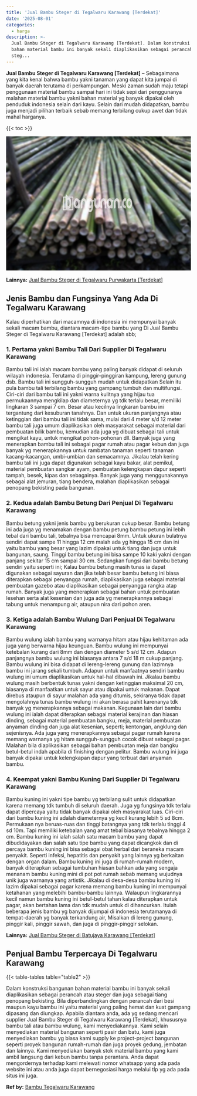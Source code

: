 ```yaml
---
title: 'Jual Bambu Steger di Tegalwaru Karawang [Terdekat]'
date: '2025-08-01'
categories:
  - harga
description: >-
  Jual Bambu Steger di Tegalwaru Karawang [Terdekat]. Dalam konstruksi bangunan
  bahan material bambu ini banyak sekali diaplikasikan sebagai perancah atau
  steg...
---
```


**Jual Bambu Steger di Tegalwaru Karawang \[Terdekat\]** – Sebagaimana yang kita kenal bahwa bambu yakni tanaman yang dapat kita jumpai di banyak daerah terutama di perkampungan. Meski zaman sudah maju tetapi penggunaan material bambu sampai hari ini tidak sepi dari penggunanya malahan material bambu yakni bahan material yg banyak dipakai oleh penduduk indonesia selain dari kayu. Selain dari mudah didapatkan, bambu juga menjadi pilihan terbaik sebab memang terbilang cukup awet dan tidak mahal harganya.

{{< toc >}}

![Jual Bambu Steger di Tegalwaru Karawang [Terdekat]](/images/jual-bambu-tali-24.png)

**Lainnya:** [Jual Bambu Steger di Tegalwaru Purwakarta \[Terdekat\]](https://bambu.bangunan.co/jual-bambu-steger-di-tegalwaru-purwakarta-terdekat/)

## Jenis Bambu dan Fungsinya Yang Ada Di Tegalwaru Karawang

Kalau diperhatikan dari macamnya di indonesia ini mempunyai banyak sekali macam bambu, diantara macam-tipe bambu yang Di Jual Bambu Steger di Tegalwaru Karawang \[Terdekat\] adalah sbb;

### 1\. Pertama yakni Bambu Tali Dari Supplier Di Tegalwaru Karawang

Bambu tali ini ialah macam bambu yang paling banyak didapat di seluruh wilayah indonesia. Terutama di pinggir-pinggiran kampung, lereng gunung dsb. Bambu tali ini sungguh-sungguh mudah untuk didapatkan Selain itu pula bambu tali terbilang bambu yang gampang tumbuh dan multifungsi. Ciri-ciri dari bambu tali ini yakni warna kulitnya yang hijau tua permukaannya mengkilap dan diameternya yg tdk terlalu besar, memiliki lingkaran 3 sampai 7 cm. Besar atau kecilnya lingkaran bambu ini tergantung dari kesuburan tanahnya. Dan untuk ukuran panjangnya atau ketinggian dari bambu tali ini tidak sama, mulai dari 4 meter s/d 12 meter bambu tali juga umum diaplikasikan oleh masyarakat sebagai material dari pembuatan bilik bambu, kemudian ada juga yg dibuat sebagai tali untuk mengikat kayu, untuk mengikat pohon-pohonan dll. Banyak juga yang menerapkan bambu tali ini sebagai pagar rumah atau pagar kebun dan juga banyak yg menerapkannya untuk rambatan tanaman seperti tanaman kacang-kacangan, umbi-umbian dan semacamnya. Jikalau telah kering bambu tali ini juga dapat digunakan sebagai kayu bakar, alat pemikul, material pembuatan sangkar ayam, pembuatan kelengkapan dapur seperti tampah, besek, kipas dan sebagainya. Banyak juga yang menggunakannya sebagai alat jemuran, tiang bendera, malahan diaplikasikan sebagai penopang bekisting pada bangunan.

### 2\. Kedua adalah Bambu Betung Dari Penjual Di Tegalwaru Karawang

Bambu betung yakni jenis bambu yg berukuran cukup besar. Bambu betung ini ada juga yg menamakan dengan bambu petung bambu petung ini lebih tebal dari bambu tali, tebalnya bisa mencapai 8mm. Untuk ukuran bulatnya sendiri dapat sampe 11 hingga 12 cm malah ada yg hingga 15 cm dan ini yaitu bambu yang besar yang lazim dipakai untuk tiang dan juga untuk bangunan, saung. Tinggi bambu betung ini bisa sampe 10 kaki yakni dengan panjang sekitar 15 cm sampai 30 cm. Sedangkan fungsi dari bambu betung sendiri yaitu seperti ini; Kalau bambu betung masih tunas ia dapat digunakan sebagai sayuran dan jika telah besar bambu betung ini biasa diterapkan sebagai penyangga rumah, diaplikasikan juga sebagai material pembuatan gazebo atau diaplikasikan sebagai penyangga rangka atap rumah. Banyak juga yang menerapkan sebagai bahan untuk pembuatan lesehan serta alat kesenian dan juga ada yg menerapkannya sebagai tabung untuk menampung air, ataupun nira dari pohon aren.

### 3\. Ketiga adalah Bambu Wulung Dari Penjual Di Tegalwaru Karawang

Bambu wulung ialah bambu yang warnanya hitam atau hijau kehitaman ada juga yang berwarna hijau keunguan. Bambu wulung ini mempunyai ketebalan kurang dari 8mm dan dengan diameter 5 s/d 12 cm. Adapun panjangnya bambu wulung ini biasanya antara 7 s/d 18 m cukup panjang. Bambu wulung ini bisa didapat di lereng-lereng gunung dan lazimnya bambu ini jarang sekali tumbuh. Adapun untuk manfaatnya sendiri bambu wulung ini umum diaplikasikan untuk hal-hal dibawah ini. Jikalau bambu wulung masih berbentuk tunas yakni dengan ketinggian maksimal 20 cm, biasanya di manfaatkan untuk sayur atau dipakai untuk makanan. Dapat direbus ataupun di sayur malahan ada yang ditumis, sekiranya tidak dapat mengolahnya tunas bambu wulung ini akan berasa pahit karenanya tdk banyak yg menerapkannya sebagai makanan. Kegunaan lain dari bambu wulung ini ialah dapat diterapkan sebagai material kerajinan dan hiasan dinding, sebagai material pembuatan bangku, meja, material pembuatan anyaman dinding dan juga alat kesenian, seperti; kentongan, angklung dan sejenisnya. Ada juga yang menerapkannya sebagai pagar rumah karena memang warnanya yg hitam sungguh-sungguh cocok dibuat sebagai pagar. Malahan bila diaplikasikan sebagai bahan pembuatan meja dan bangku betul-betul indah apabila di finishing dengan pelitur. Bambu wulung ini juga banyak dipakai untuk kelengkapan dapur yang terbuat dari anyaman bambu.

### 4\. Keempat yakni Bambu Kuning Dari Supplier Di Tegalwaru Karawang

Bambu kuning ini yakni tipe bambu yg terbilang sulit untuk didapatkan karena memang tdk tumbuh di seluruh daerah. Juga yg fungsinya tdk terlalu dapat dipercaya yaitu tidak banyak dipakai oleh masyarakat luas. Ciri-ciri dari bambu kuning ini adalah diameternya yg kecil kurang lebih 5 sd 8cm. Permukaan nya beruas-ruas dan tinggi batangnya yang tdk terlalu tinggi 4 sd 10m. Tapi memiliki ketebalan yang amat tebal biasanya tebalnya hingga 2 cm. Bambu kuning ini ialah salah satu macam bambu yang dapat dibudidayakan dan salah satu tipe bambu yang dapat dicangkok dan di percaya bambu kuning ini bisa sebagai obat herbal dari beraneka macam penyakit. Seperti infeksi, hepatitis dan penyakit yang lainnya yg berkaitan dengan organ dalam. Bambu kuning ini juga di rumah-rumah modern, banyak diterapkan sebagai tumbuhan hiasan bahkan ada yang sengaja menanam bambu kuning mini di pot pot rumah sebab memang wujudnya unik juga warnanya yang artistik. Jikalau di desa-desa bambu kuning ini lazim dipakai sebagai pagar karena memang bambu kuning ini mempunyai ketahanan yang melebihi bambu-bambu lainnya. Walaupun lingkarannya kecil namun bambu kuning ini betul-betul tahan kalau diterapkan untuk pagar, akan bertahan lama dan tdk mudah untuk di dihancurkan. Itulah beberapa jenis bambu yg banyak dijumpai di indonesia terutamanya di tempat-daerah yg banyak terkandung air, Misalkan di lereng gunung, pinggir kali, pinggir sawah, dan juga di pinggir-pinggir selokan.

**Lainnya:** [Jual Bambu Steger di Batujaya Karawang \[Terdekat\]](https://bambu.bangunan.co/jual-bambu-steger-di-batujaya-karawang-terdekat/)

## Penjual Bambu Terpercaya Di Tegalwaru Karawang

{{< table-tables table="table2" >}}

Dalam konstruksi bangunan bahan material bambu ini banyak sekali diaplikasikan sebagai perancah atau steger dan juga sebagai tiang penopang bekisting. Bila diperbandingkan dengan perancah dari besi maupun kayu bambu ini yaitu material yang paling hemat dan kuat gampang dipasang dan diungkap. Apabila diantara anda, ada yg sedang mencari supplier Jual Bambu Steger di Tegalwaru Karawang \[Terdekat\], khususnya bambu tali atau bambu wulung, kami menyediakannya. Kami selain menyediakan material bangunan seperti pasir dan batu, kami juga menyediakan bambu yg biasa kami supply ke project-project bangunan seperti proyek bangunan rumah-rumah dan juga proyek gedung, jembatan dan lainnya. Kami menyediakan banyak stok material bambu yang kami ambil langsung dari kebun bambu tanpa perantara. Anda dapat mengordernya terhadap kami melewati nomor whatsapp yang ada pada website ini atau anda juga dapat bernegosiasi harga melalui tlp yg ada pada situs ini juga.

**Ref by:** [Bambu Tegalwaru Karawang](https://id.wikipedia.org/wiki/Bambu)
